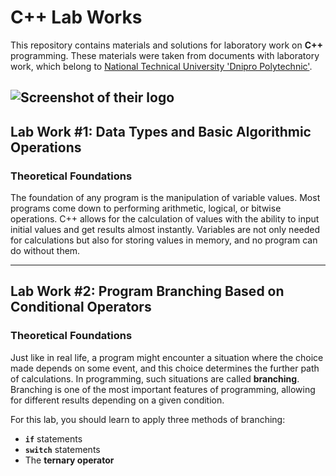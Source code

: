 # C++ Lab Works

This repository contains materials and solutions for laboratory work on **C++** programming.
These materials were taken from documents with laboratory work, which belong to [National Technical University 'Dnipro Polytechnic'](https://nmu.org.ua/).

![Screenshot of their logo](https://www.uni-bamberg.de/fileadmin/_processed_/3/0/csm_Logo_angl_goriz_cvet_08cabe7a30.webp)
---

## Lab Work #1: Data Types and Basic Algorithmic Operations

### Theoretical Foundations

The foundation of any program is the manipulation of variable values. Most programs come down to performing arithmetic, logical, or bitwise operations. C++ allows for the calculation of values with the ability to input initial values and get results almost instantly. Variables are not only needed for calculations but also for storing values in memory, and no program can do without them.

---

## Lab Work #2: Program Branching Based on Conditional Operators

### Theoretical Foundations

Just like in real life, a program might encounter a situation where the choice made depends on some event, and this choice determines the further path of calculations. In programming, such situations are called **branching**. Branching is one of the most important features of programming, allowing for different results depending on a given condition.

For this lab, you should learn to apply three methods of branching:
* **`if`** statements 
* **`switch`** statements 
* The **ternary operator** 
